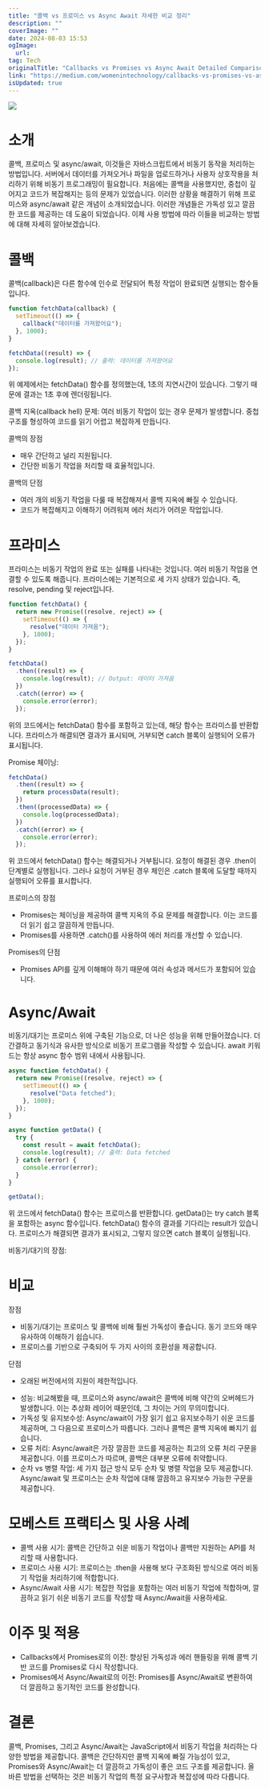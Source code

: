```yaml
---
title: "콜백 vs 프로미스 vs Async Await 자세한 비교 정리"
description: ""
coverImage: ""
date: 2024-08-03 15:53
ogImage:
  url:
tag: Tech
originalTitle: "Callbacks vs Promises vs Async Await Detailed Comparison"
link: "https://medium.com/womenintechnology/callbacks-vs-promises-vs-async-await-detailed-comparison-d1f6ae7c778a"
isUpdated: true
---
```


<img src="/assets/img/CallbacksvsPromisesvsAsyncAwaitDetailedComparison_0.png" />

# 소개

콜백, 프로미스 및 async/await, 이것들은 자바스크립트에서 비동기 동작을 처리하는 방법입니다. 서버에서 데이터를 가져오거나 파일을 업로드하거나 사용자 상호작용을 처리하기 위해 비동기 프로그래밍이 필요합니다. 처음에는 콜백을 사용했지만, 중첩이 깊어지고 코드가 복잡해지는 등의 문제가 있었습니다. 이러한 상황을 해결하기 위해 프로미스와 async/await 같은 개념이 소개되었습니다. 이러한 개념들은 가독성 있고 깔끔한 코드를 제공하는 데 도움이 되었습니다. 이제 사용 방법에 따라 이들을 비교하는 방법에 대해 자세히 알아보겠습니다.

# 콜백

<!-- seedividend - 사각형 -->

<ins class="adsbygoogle"
     style="display:block"
     data-ad-client="ca-pub-4877378276818686"
     data-ad-slot="1898504329"
     data-ad-format="auto"
     data-full-width-responsive="true"></ins>

<script>
     (adsbygoogle = window.adsbygoogle || []).push({});
</script>

콜백(callback)은 다른 함수에 인수로 전달되어 특정 작업이 완료되면 실행되는 함수들입니다.

```js
function fetchData(callback) {
  setTimeout(() => {
    callback("데이터를 가져왔어요");
  }, 1000);
}

fetchData((result) => {
  console.log(result); // 출력: 데이터를 가져왔어요
});
```

위 예제에서는 fetchData() 함수를 정의했는데, 1초의 지연시간이 있습니다. 그렇기 때문에 결과는 1초 후에 렌더링됩니다.

콜백 지옥(callback hell) 문제: 여러 비동기 작업이 있는 경우 문제가 발생합니다. 중첩 구조를 형성하여 코드를 읽기 어렵고 복잡하게 만듭니다.

<!-- seedividend - 사각형 -->

<ins class="adsbygoogle"
     style="display:block"
     data-ad-client="ca-pub-4877378276818686"
     data-ad-slot="1898504329"
     data-ad-format="auto"
     data-full-width-responsive="true"></ins>

<script>
     (adsbygoogle = window.adsbygoogle || []).push({});
</script>

콜백의 장점

- 매우 간단하고 널리 지원됩니다.
- 간단한 비동기 작업을 처리할 때 효율적입니다.

콜백의 단점

- 여러 개의 비동기 작업을 다룰 때 복잡해져서 콜백 지옥에 빠질 수 있습니다.
- 코드가 복잡해지고 이해하기 어려워져 에러 처리가 어려운 작업입니다.

<!-- seedividend - 사각형 -->

<ins class="adsbygoogle"
     style="display:block"
     data-ad-client="ca-pub-4877378276818686"
     data-ad-slot="1898504329"
     data-ad-format="auto"
     data-full-width-responsive="true"></ins>

<script>
     (adsbygoogle = window.adsbygoogle || []).push({});
</script>

# 프라미스

프라미스는 비동기 작업의 완료 또는 실패를 나타내는 것입니다. 여러 비동기 작업을 연결할 수 있도록 해줍니다. 프라미스에는 기본적으로 세 가지 상태가 있습니다. 즉, resolve, pending 및 reject입니다.

```js
function fetchData() {
  return new Promise((resolve, reject) => {
    setTimeout(() => {
      resolve("데이터 가져옴");
    }, 1000);
  });
}

fetchData()
  .then((result) => {
    console.log(result); // Output: 데이터 가져옴
  })
  .catch((error) => {
    console.error(error);
  });
```

위의 코드에서는 fetchData() 함수를 포함하고 있는데, 해당 함수는 프라미스를 반환합니다. 프라미스가 해결되면 결과가 표시되며, 거부되면 catch 블록이 실행되어 오류가 표시됩니다.

<!-- seedividend - 사각형 -->

<ins class="adsbygoogle"
     style="display:block"
     data-ad-client="ca-pub-4877378276818686"
     data-ad-slot="1898504329"
     data-ad-format="auto"
     data-full-width-responsive="true"></ins>

<script>
     (adsbygoogle = window.adsbygoogle || []).push({});
</script>

Promise 체이닝:

```js
fetchData()
  .then((result) => {
    return processData(result);
  })
  .then((processedData) => {
    console.log(processedData);
  })
  .catch((error) => {
    console.error(error);
  });
```

위 코드에서 fetchData() 함수는 해결되거나 거부됩니다. 요청이 해결된 경우 .then이 단계별로 실행됩니다. 그러나 요청이 거부된 경우 체인은 .catch 블록에 도달할 때까지 실행되어 오류를 표시합니다.

프로미스의 장점

<!-- seedividend - 사각형 -->

<ins class="adsbygoogle"
     style="display:block"
     data-ad-client="ca-pub-4877378276818686"
     data-ad-slot="1898504329"
     data-ad-format="auto"
     data-full-width-responsive="true"></ins>

<script>
     (adsbygoogle = window.adsbygoogle || []).push({});
</script>

- Promises는 체이닝을 제공하여 콜백 지옥의 주요 문제를 해결합니다. 이는 코드를 더 읽기 쉽고 깔끔하게 만듭니다.
- Promises를 사용하면 .catch()를 사용하여 에러 처리를 개선할 수 있습니다.

Promises의 단점

- Promises API를 깊게 이해해야 하기 때문에 여러 속성과 메서드가 포함되어 있습니다.

# Async/Await

<!-- seedividend - 사각형 -->

<ins class="adsbygoogle"
     style="display:block"
     data-ad-client="ca-pub-4877378276818686"
     data-ad-slot="1898504329"
     data-ad-format="auto"
     data-full-width-responsive="true"></ins>

<script>
     (adsbygoogle = window.adsbygoogle || []).push({});
</script>

비동기/대기는 프로미스 위에 구축된 기능으로, 더 나은 성능을 위해 만들어졌습니다. 더 간결하고 동기식과 유사한 방식으로 비동기 프로그램을 작성할 수 있습니다. await 키워드는 항상 async 함수 범위 내에서 사용됩니다.

```js
async function fetchData() {
  return new Promise((resolve, reject) => {
    setTimeout(() => {
      resolve("Data fetched");
    }, 1000);
  });
}

async function getData() {
  try {
    const result = await fetchData();
    console.log(result); // 출력: Data fetched
  } catch (error) {
    console.error(error);
  }
}

getData();
```

위 코드에서 fetchData() 함수는 프로미스를 반환합니다. getData()는 try catch 블록을 포함하는 async 함수입니다. fetchData() 함수의 결과를 기다리는 result가 있습니다. 프로미스가 해결되면 결과가 표시되고, 그렇지 않으면 catch 블록이 실행됩니다.

비동기/대기의 장점:

<!-- seedividend - 사각형 -->

<ins class="adsbygoogle"
     style="display:block"
     data-ad-client="ca-pub-4877378276818686"
     data-ad-slot="1898504329"
     data-ad-format="auto"
     data-full-width-responsive="true"></ins>

<script>
     (adsbygoogle = window.adsbygoogle || []).push({});
</script>

# 비교

장점

- 비동기/대기는 프로미스 및 콜백에 비해 훨씬 가독성이 좋습니다. 동기 코드와 매우 유사하여 이해하기 쉽습니다.
- 프로미스를 기반으로 구축되어 두 가지 사이의 호환성을 제공합니다.

단점

- 오래된 버전에서의 지원이 제한적입니다.

<!-- seedividend - 사각형 -->

<ins class="adsbygoogle"
     style="display:block"
     data-ad-client="ca-pub-4877378276818686"
     data-ad-slot="1898504329"
     data-ad-format="auto"
     data-full-width-responsive="true"></ins>

<script>
     (adsbygoogle = window.adsbygoogle || []).push({});
</script>

- 성능: 비교해봤을 때, 프로미스와 async/await은 콜백에 비해 약간의 오버헤드가 발생합니다. 이는 추상화 레이어 때문인데, 그 차이는 거의 무의미합니다.
- 가독성 및 유지보수성: Async/await이 가장 읽기 쉽고 유지보수하기 쉬운 코드를 제공하며, 그 다음으로 프로미스가 따릅니다. 그러나 콜백은 콜백 지옥에 빠지기 쉽습니다.
- 오류 처리: Async/await은 가장 깔끔한 코드를 제공하는 최고의 오류 처리 구문을 제공합니다. 이를 프로미스가 따르며, 콜백은 대부분 오류에 취약합니다.
- 순차 vs 병렬 작업: 세 가지 접근 방식 모두 순차 및 병렬 작업을 모두 제공합니다. Async/await 및 프로미스는 순차 작업에 대해 깔끔하고 유지보수 가능한 구문을 제공합니다.

# 모베스트 프랙티스 및 사용 사례

- 콜백 사용 시기: 콜백은 간단하고 쉬운 비동기 작업이나 콜백만 지원하는 API를 처리할 때 사용합니다.
- 프로미스 사용 시기: 프로미스는 .then을 사용해 보다 구조화된 방식으로 여러 비동기 작업을 처리하기에 적합합니다.
- Async/Await 사용 시기: 복잡한 작업을 포함하는 여러 비동기 작업에 적합하며, 깔끔하고 읽기 쉬운 비동기 코드를 작성할 때 Async/Await을 사용하세요.

# 이주 및 적용

<!-- seedividend - 사각형 -->

<ins class="adsbygoogle"
     style="display:block"
     data-ad-client="ca-pub-4877378276818686"
     data-ad-slot="1898504329"
     data-ad-format="auto"
     data-full-width-responsive="true"></ins>

<script>
     (adsbygoogle = window.adsbygoogle || []).push({});
</script>

- Callbacks에서 Promises로의 이전: 향상된 가독성과 에러 핸들링을 위해 콜백 기반 코드를 Promises로 다시 작성합니다.
- Promises에서 Async/Await로의 이전: Promises를 Async/Await로 변환하여 더 깔끔하고 동기적인 코드를 완성합니다.

# 결론

콜백, Promises, 그리고 Async/Await는 JavaScript에서 비동기 작업을 처리하는 다양한 방법을 제공합니다. 콜백은 간단하지만 콜백 지옥에 빠질 가능성이 있고, Promises와 Async/Await는 더 깔끔하고 가독성이 좋은 코드 구조를 제공합니다. 올바른 방법을 선택하는 것은 비동기 작업의 특정 요구사항과 복잡성에 따라 다릅니다.

